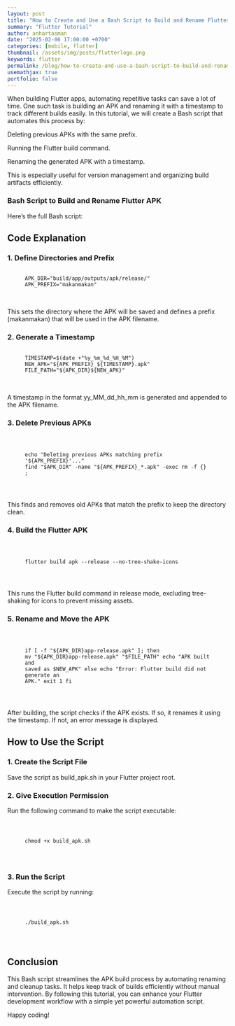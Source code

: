 ```yaml
---
layout: post
title: "How to Create and Use a Bash Script to Build and Rename Flutter APKs"
summary: "Flutter Tutorial"
author: anhartasman
date: "2025-02-06 17:00:00 +0700"
categories: [mobile, flutter]
thumbnail: /assets/img/posts/flutterlogo.png
keywords: flutter
permalink: /blog/how-to-create-and-use-a-bash-script-to-build-and-rename-flutter-apks/
usemathjax: true
portfolio: false
---
```


When building Flutter apps, automating repetitive tasks can save a lot of time. One such task is building an APK and renaming it with a timestamp to track different builds easily. In this tutorial, we will create a Bash script that automates this process by:

Deleting previous APKs with the same prefix.

Running the Flutter build command.

Renaming the generated APK with a timestamp.

This is especially useful for version management and organizing build artifacts efficiently.

### **Bash Script to Build and Rename Flutter APK**

Here’s the full Bash script:

<script src="https://gist.github.com/anhartasman/5a6d4d6dde839c26844e9fd5e721d733.js"></script>

## Code Explanation

### 1. Define Directories and Prefix

 
<figure class="highlight">
<pre>
<code>
APK_DIR="build/app/outputs/apk/release/"
APK_PREFIX="makanmakan"
</code>

</pre>
</figure>

This sets the directory where the APK will be saved and defines a prefix (makanmakan) that will be used in the APK filename.

### 2. Generate a Timestamp

<figure class="highlight">
<pre>
<code>
TIMESTAMP=$(date +"%y_%m_%d_%H_%M")
NEW_APK="${APK_PREFIX}_${TIMESTAMP}.apk"
FILE_PATH="${APK_DIR}${NEW_APK}"
</code>

</pre>
</figure>

A timestamp in the format yy_MM_dd_hh_mm is generated and appended to the APK filename.

### 3. Delete Previous APKs

<figure class="highlight">
<pre>
<code>

echo "Deleting previous APKs matching prefix '${APK_PREFIX}'..."
find "$APK_DIR" -name "${APK_PREFIX}_*.apk" -exec rm -f {} \;

</code>
</pre>
</figure>

This finds and removes old APKs that match the prefix to keep the directory clean.

### 4. Build the Flutter APK

<figure class="highlight">
<pre>
<code>

flutter build apk --release --no-tree-shake-icons

</code>
</pre>
</figure>

This runs the Flutter build command in release mode, excluding tree-shaking for icons to prevent missing assets.

### 5. Rename and Move the APK

<figure class="highlight">
<pre>
<code>

if [ -f "${APK_DIR}app-release.apk" ]; then
  mv "${APK_DIR}app-release.apk" "$FILE_PATH"
  echo "APK built and saved as $NEW_APK"
else
  echo "Error: Flutter build did not generate an APK."
  exit 1
fi

</code>
</pre>
</figure>

After building, the script checks if the APK exists. If so, it renames it using the timestamp. If not, an error message is displayed.
 
## How to Use the Script
### 1. Create the Script File

Save the script as build_apk.sh in your Flutter project root.

### 2. Give Execution Permission

Run the following command to make the script executable:

<figure class="highlight">
<pre>
<code>

chmod +x build_apk.sh

</code>
</pre>
</figure>


### 3. Run the Script

Execute the script by running:

<figure class="highlight">
<pre>
<code>

./build_apk.sh

</code>
</pre>
</figure>

## Conclusion

This Bash script streamlines the APK build process by automating renaming and cleanup tasks. It helps keep track of builds efficiently without manual intervention. By following this tutorial, you can enhance your Flutter development workflow with a simple yet powerful automation script.

Happy coding!

